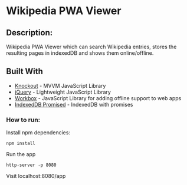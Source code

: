 # Wikipedia PWA Viewer

## Description: 
Wikipedia PWA Viewer which can search Wikipedia entries, stores the resulting pages in indexedDB and shows them online/offline.

## Built With

* [Knockout](http://www.knockoutjs.com/) - MVVM JavaScript Library 
* [jQuery](https://jquery.com/) - Lightweight JavaScript Library
* [Workbox](https://developers.google.com/web/tools/workbox/) - JavaScript Library for adding offline support to web apps
* [IndexedDB Promised](https://github.com/jakearchibald/idb) - IndexedDB with promises

### How to run:
Install npm dependencies:
```
npm install
```
Run the app 
```
http-server -p 8080
```
Visit localhost:8080/app
